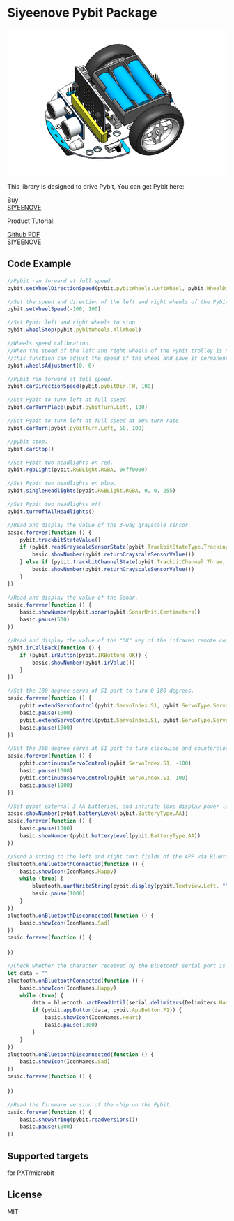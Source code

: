 
# Siyeenove Pybit Package

![](/image.png/)  

This library is designed to drive Pybit, You can get Pybit here:   

[Buy](https://www.amazon.com/dp/B0FQ612LMN)   
[SIYEENOVE](https://siyeenove.com/buy/)   

Product Tutorial: 
  
[Github PDF](https://siyeenove.github.io/M1C0001)    
[SIYEENOVE](https://siyeenove.com/tutorial/)    

## Code Example
```JavaScript
//Pybit ran forward at full speed.
pybit.setWheelDirectionSpeed(pybit.pybitWheels.LeftWheel, pybit.WheelDir.FW, 100)
```

```JavaScript
//Set the speed and direction of the left and right wheels of the Pybit. 
pybit.setWheelSpeed(-100, 100)
```

```JavaScript
//Set Pybit left and right wheels to stop.
pybit.wheelStop(pybit.pybitWheels.AllWheel)
```

```JavaScript
//Wheels speed calibration.
//When the speed of the left and right wheels of the Pybit trolley is not consistent,
//this function can adjust the speed of the wheel and save it permanently.
pybit.wheelsAdjustment(0, 0) 
```

```JavaScript
//Pybit ran forward at full speed.
pybit.carDirectionSpeed(pybit.pybitDir.FW, 100)
```

```JavaScript
//Set Pybit to turn left at full speed.
pybit.carTurnPlace(pybit.pybitTurn.Left, 100)
```

```JavaScript
//Set Pybit to turn left at full speed at 50% turn rate.
pybit.carTurn(pybit.pybitTurn.Left, 50, 100)
```

```JavaScript
//pybit stop.
pybit.carStop()
```

```JavaScript
//Set Pybit two headlights on red.
pybit.rgbLight(pybit.RGBLight.RGBA, 0xff0000)  
```

```JavaScript
//Set Pybit two headlights on blue.
pybit.singleHeadlights(pybit.RGBLight.RGBA, 0, 0, 255)
```

```JavaScript
//Set Pybit two headlights off.
pybit.turnOffAllHeadlights()
```

```JavaScript
//Read and display the value of the 3-way grayscale sensor.
basic.forever(function () {
    pybit.trackbitStateValue()
    if (pybit.readGrayscaleSensorState(pybit.TrackbitStateType.TrackingState0)) {
        basic.showNumber(pybit.returnGrayscaleSensorValue())
    } else if (pybit.trackbitChannelState(pybit.TrackbitChannel.Three, pybit.TrackbitType.State0)) {
        basic.showNumber(pybit.returnGrayscaleSensorValue())
    }
})
```

```JavaScript
//Read and display the value of the Sonar.
basic.forever(function () {
    basic.showNumber(pybit.sonar(pybit.SonarUnit.Centimeters))
    basic.pause(500)
})
```

```JavaScript
//Read and display the value of the "OK" key of the infrared remote control.
pybit.irCallBack(function () {
    if (pybit.irButton(pybit.IRButtons.OK)) {
        basic.showNumber(pybit.irValue())
    }
})
```

```JavaScript
//Set the 180-degree servo of S1 port to turn 0-180 degrees.
basic.forever(function () {
    pybit.extendServoControl(pybit.ServoIndex.S1, pybit.ServoType.Servo180, 0)
    basic.pause(1000)
    pybit.extendServoControl(pybit.ServoIndex.S1, pybit.ServoType.Servo180, 180)
    basic.pause(1000)
})
```

```JavaScript
//Set the 360-degree servo at S1 port to turn clockwise and counterclockwise.
basic.forever(function () {
    pybit.continuousServoControl(pybit.ServoIndex.S1, -100)
    basic.pause(1000)
    pybit.continuousServoControl(pybit.ServoIndex.S1, 100)
    basic.pause(1000)
})
```

```JavaScript
//Set pybit external 3 AA batteries, and infinite loop display power level.
basic.showNumber(pybit.batteryLevel(pybit.BatteryType.AA))
basic.forever(function () {
    basic.pause(1000)
    basic.showNumber(pybit.batteryLevel(pybit.BatteryType.AA))
})
```

```JavaScript
//Send a string to the left and right text fields of the APP via Bluetooth serial port.
bluetooth.onBluetoothConnected(function () {
    basic.showIcon(IconNames.Happy)
    while (true) {
        bluetooth.uartWriteString(pybit.display(pybit.Textview.Left, ""))
        basic.pause(1000)
    }
})
bluetooth.onBluetoothDisconnected(function () {
    basic.showIcon(IconNames.Sad)
})
basic.forever(function () {
	
})
```

```JavaScript
//Check whether the character received by the Bluetooth serial port is the instruction of the APP.
let data = ""
bluetooth.onBluetoothConnected(function () {
    basic.showIcon(IconNames.Happy)
    while (true) {
        data = bluetooth.uartReadUntil(serial.delimiters(Delimiters.Hash))
        if (pybit.appButton(data, pybit.AppButton.F1)) {
            basic.showIcon(IconNames.Heart)
            basic.pause(1000)
        }
    }
})
bluetooth.onBluetoothDisconnected(function () {
    basic.showIcon(IconNames.Sad)
})
basic.forever(function () {
	
})
```

```JavaScript
//Read the firmware version of the chip on the Pybit.
basic.forever(function () {
    basic.showString(pybit.readVersions())
    basic.pause(1000)
})

```

## Supported targets
for PXT/microbit

## License
MIT

